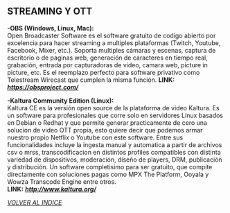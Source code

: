 ## STREAMING Y OTT ##

**-OBS (Windows, Linux, Mac):**  
Open Broadcaster Software es el software gratuito de codigo abierto por excelencia
para hacer streaming a multiples plataformas (Twitch, Youtube, Facebook, Mixer, etc.).
Soporta multiples cámaras y escenas, captura de escritorio o de paginas web,
generación de caracteres en tiempo real, grabación, entrada por capturadoras de video,
camara web, picture in picture, etc.
Es el reemplazo perfecto para software privativo como Telestream Wirecast que
cumplen la misma función.
**LINK:** ***<https://obsproject.com/>***  

**-Kaltura Community Edition (Linux):**  
Kaltura CE es la versión open source de la plataforma de video Kaltura.
Es un software para profesionales que corre solo en servidores Linux basados
en Debian o Redhat y que permite generar practicamente de cero una solución de
video OTT propia, esto quiere decir que podemos armar nuestro propio Netflix
o Youtube con este software. Entre sus funcionalidades incluye la ingesta manual
y automatica a partir de archivos csv o mrss, transcodificacion en distintos
profiles compatibles con distinta variedad de dispositivos, moderación,
diseño de players, DRM, publicación y distribución.
Un software completisimo para ser gratuito, que compite directamente con
soluciones pagas como MPX The Platform, Ooyala y Wowza Transcode Engine entre
otros.  
**LINK:** ***<http://www.kaltura.org/>***  

  
[*VOLVER AL INDICE*](README.md)
